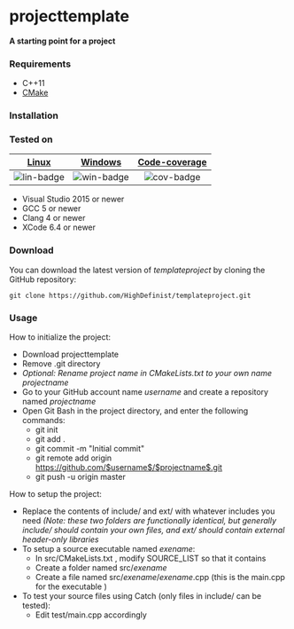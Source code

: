 # projecttemplate
**A starting point for a project**

### Requirements
 
- C++11
- [CMake](https://cmake.org/)

### Installation

### Tested on

| [Linux][lin-link] | [Windows][win-link] | [Code-coverage][cov-link] |
| :---------------: | :---------------: | :---------------: |
| ![lin-badge]      | ![win-badge]      | ![cov-badge]      | 

[lin-badge]: https://travis-ci.org/HighDefinist/projecttemplate.svg?branch=master "Travis build status"
[lin-link]:  https://travis-ci.org/HighDefinist/projecttemplate "Travis build status"
[win-badge]: https://ci.appveyor.com/api/projects/status/qt756wkyja3ctio1/branch/master?svg=true "AppVeyor build status"
[win-link]:  https://ci.appveyor.com/project/HighDefinist/projecttemplate/branch/master "AppVeyor build status"
[cov-badge]: https://codecov.io/gh/HighDefinist/projecttemplate/branch/master/graph/badge.svg "Code coverage status"
[cov-link]:  https://codecov.io/gh/HighDefinist/projecttemplate/branch/master "Code coverage status"

- Visual Studio 2015 or newer
- GCC 5 or newer
- Clang 4 or newer
- XCode 6.4 or newer

### Download 

You can download the latest version of *templateproject* by cloning the GitHub repository:

	git clone https://github.com/HighDefinist/templateproject.git
	
### Usage

How to initialize the project:

* Download projecttemplate
* Remove .git directory
* *Optional: Rename project name in CMakeLists.txt to your own name $projectname$*
* Go to your GitHub account name $username$ and create a repository named $projectname$
* Open Git Bash in the project directory, and enter the following commands:
  * git init
  * git add .
  * git commit -m "Initial commit"
  * git remote add origin https://github.com/$username$/$projectname$.git
  * git push -u origin master

How to setup the project:
* Replace the contents of include/ and ext/ with whatever includes you need *(Note: these two folders are functionally identical, but generally include/ should contain your own files, and ext/ should contain external header-only libraries*
* To setup a source executable named $exename$:
  * In src/CMakeLists.txt , modify SOURCE_LIST so that it contains <exename>
  * Create a folder named src/$exename$
  * Create a file named src/$exename$/$exename$.cpp (this is the main.cpp for the executable <exename>)
* To test your source files using Catch (only files in include/ can be tested):
  * Edit test/main.cpp accordingly
  
 
